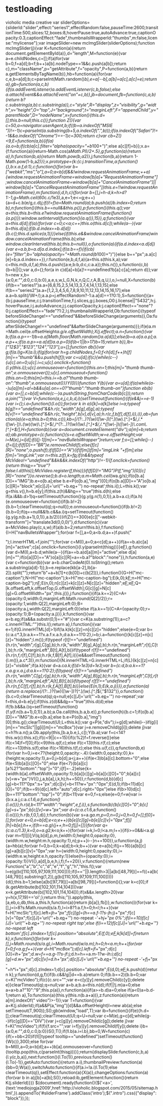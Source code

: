 # testloading
vioholic media creative
var sliderOptions={sliderId:"slider",effect:"series1",effectRandom:false,pauseTime:2600,transitionTime:500,slices:12,boxes:8,hoverPause:true,autoAdvance:true,captionOpacity:0.3,captionEffect:"fade",thumbnailsWrapperId:"thumbs",m:false,license:"mylicense"};var imageSlider=new mcImgSlider(sliderOptions);function mcImgSlider(j){var K=function(a){return document.getElementById(a)},d="length",M=function(e){var a=e.childNodes,c=[];if(a)for(var b=0,f=a[d];b<f;b++)a[b].nodeType==1&&c.push(a[b]);return c},m="className",p="getAttribute",f="opacity",P=function(a,b){return a.getElementsByTagName(b)},hb=function(a){for(var c,e,b=a[d];b;c=parseInt(Math.random()*b),e=a[--b],a[b]=a[c],a[c]=e);return a},gb=function(a,c,b){if(a.addEventListener)a.addEventListener(c,b,false);else a.attachEvent&&a.attachEvent("on"+c,b)},jb=document,fb=function(c,a,b){return b?c.substring(a,b):c.substring(a)},c="style",R="display",z="visibility",g="width",v="height",O="top",J="background",t="marginLeft",F="appendChild",y="parentNode",D="nodeName",x=function(){this.d=[];this.b=null;this.c()};function Z(){var c=50,a=navigator.userAgent,b;if((b=a.indexOf("MSIE "))!=-1)c=parseInt(a.substring(b+5,a.indexOf(".",b)));if(a.indexOf("Safari")!=-1&&a.indexOf("Chrome")==-1)c=300;return c}var cb=Z()<9,E=function(a,b){if(a){a.o=b;if(cb)a[c].filter="alpha(opacity="+b*100+")";else a[c][f]=b}};x.a={f:function(a){return-Math.cos(a*Math.PI)/2+.5},g:function(a){return a},h:function(b,a){return Math.pow(b,a*2)},j:function(b,a){return 1-Math.pow(1-b,a*2)}};x.prototype={k:{c:j.transitionTime,a:function(){},b:x.a.f,d:1},c:function(){for(var b=["webkit","ms","o"],a=0;a<b[d]&&!window.requestAnimationFrame;++a){window.requestAnimationFrame=window[b[a]+"RequestAnimationFrame"];window.cancelAnimationFrame=window[b[a]+"CancelAnimationFrame"]||window[b[a]+"CancelRequestAnimationFrame"]}this.e=!!window.requestAnimationFrame},m:function(i,d,h,c){for(var b=[],j=h-d,k=h>d?1:-1,g=Math.ceil(60*c.c/1e3),a,e=1;e<=g;e++){a=d+c.b(e/g,c.d)*j;if(i!=f)a=Math.round(a);b.push(a)}b.index=0;return b},n:function(){this.b==null&&this.p()},p:function(){this.q();var a=this;this.b=this.e?window.requestAnimationFrame(function(){a.p()}):window.setInterval(function(){a.q()},15)},q:function(){var a=this.d[d];if(a){for(var c=0;c<a;c++)this.o(this.d[c]);while(a--){var b=this.d[a];if(b.d.index==b.d[d]){b.c();this.d.splice(a,1)}}}else{if(this.e&&window.cancelAnimationFrame)window.cancelAnimationFrame(this.b);else window.clearInterval(this.b);this.b=null}},o:function(a){if(a.d.index<a.d[d]){var e=a.b,b=a.d[a.d.index];if(a.b==f){if(cb){e="filter";b="alpha(opacity="+Math.round(b*100)+")"}}else b+="px";a.a[c][e]=b;a.d.index++}},r:function(e,b,d,f,a){a=this.s(this.k,a);var c=this.m(b,d,f,a);this.d.push({a:e,b:b,d:c,c:a.a});this.n()},s:function(c,b){b=b||{};var a,d={};for(a in c)d[a]=b[a]!==undefined?b[a]:c[a];return d}};var h=new x,b={a:0,e:"",d:0,c:0,b:0},a,e,s,w,L,G,N,k,n,Q,C,r,A,B,q,U,I,o,l=null,X=function(b){if(b=="series1")a.a=[6,8,15,2,5,14,13,3,7,4,14,1,13,15];else if(b=="series2")a.a=[1,2,3,4,5,6,7,8,9,10,11,12,13,14,15,16,17];else a.a=b.split(/\W+/);a.a.p=j.effectRandom?-1:a.a[d]==1?0:1},S=function(){a={b:j.pauseTime,c:j.transitionTime,f:j.slices,g:j.boxes,O0:j.license||"5432",h:j.hoverPause,i:j.autoAdvance,j:j.captionOpacity,k:j.captionEffect=="none"?0:j.captionEffect=="fade"?1:2,l:j.thumbnailsWrapperId,Ob:function(){typeof beforeSlideChange!=="undefined"&&beforeSlideChange(arguments)},Oa:function(){typeof afterSlideChange!=="undefined"&&afterSlideChange(arguments)}};if(e)a.m=Math.ceil(e.offsetHeight*a.g/e.offsetWidth);X(j.effect);a.n=function(){var b;if(a.a.p==-1)b=a.a[Math.floor(Math.random()*a.a[d])];else{b=a.a[a.a.p];a.a.p++;if(a.a.p>=a.a[d])a.a.p=0}if(b<1||b>17)b=15;return b}},lb=["$1$2$3","$1$2$3","$1$24","$1$23"],u=[];function db(){var g;if(a.l)g=K(a.l);if(g)for(var h=g.childNodes,f=0;f<h[d];f++)h[f][m]=="thumb"&&u.push(h[f]);var c=u[d];if(c){while(c--){u[c].on=0;u[c].i=c;u[c].onclick=function(){l.y(this.i)};u[c].onmouseover=function(){this.on=1;this[m]="thumb thumb-on";e.onmouseover()};u[c].onmouseout=function(){this.on=0;this[m]=this.i==b.a?"thumb thumb-on":"thumb";e.onmouseout()}}Y(0)}}function Y(b){var a=u[d];if(a)while(a--)u[a][m]=a!=b&&u[a].on==0?"thumb":"thumb thumb-on"}function eb(b){var a=[],c=b[d];while(c--)a.push(String.fromCharCode(b[c]));return a.join("")}var V=function(a,e,j,c,b,d,i){setTimeout(function(){if(e&&j==e-1){var i={};i.a=function(){l.o()};for(var k in a)i[k]=a[k]}else i=a;typeof b[g]!=="undefined"&&h.r(c,"width",b[g],d[g],a);typeof b[v]!=="undefined"&&h.r(c,"height",b[v],d[v],a);h.r(c,f,b[f],d[f],i)},i)},ab=function(a){e=a;this.b=0;this.c()},kb=[/(?:.*\.)?(\w)([\w\-])[^.]*(\w)\.[^.]+$/,/.*([\w\-])\.(\w)(\w)\.[^.]+$/,/^(?:.*\.)?(\w)(\w)\.[^.]+$/,/.*([\w\-])([\w\-])\.com\.[^.]+$/],H=function(b){var a=document.createElement("div");a[m]=b;return a};ab.prototype={c:function(){s=e.offsetWidth;w=e.offsetHeight;var i=M(e),j=i[d];if(i[j-1][m]=="navBulletsWrapper")return;var f;o=[];while(j--){f=i[j];if(f[D]=="BR")e.removeChild(f);else{f[c][R]="none";o.push(f);if(f[D]=="A"){if(f[m])f[m]="imgLink "+f[m];else f[m]="imgLink";var n=this.z(f),k=f[p]("href");if(n&&typeof McVideo!="undefined"&&k&&k.indexOf("http")!=-1){f.onclick=function(){return this[p]("autoPlayVideo")=="true"?false:l.d(this)};McVideo.register(f,this)}}if(f[D]!="IMG")P(f,"img")[0][c][R]="none"}}o.reverse();b.d=o.length;a.m=Math.ceil(w*a.g/s);if(o[b.a][D]=="IMG")b.e=o[b.a];else b.e=P(o[b.a],"img")[0];if(o[b.a][D]=="A")o[b.a][c][R]="block";e[c][J]='url("'+b.e[p]("src")+'") no-repeat';this.i();L=this.k();var g=this.v(),h=b.e[y];if(this.z(h)&&h[p]("autoPlayVideo")=="true")this.d(h);else if(a.i&&b.d>1)q=setTimeout(function(){g.y(g.n(1),0,1)},a.b+a.c);if(a.h){e.onmouseover=function(){if(b.b!=2){b.b=1;clearTimeout(q);q=null}};e.onmouseout=function(){if(b.b!=2){b.b=0;if(q==null&&!b.c&&a.i)q=setTimeout(function(){g.y(g.n(b.a+1),0,1)},a.b/2)}}}if(Z()==300)e[c]["-webkit-transform"]="translate3d(0,0,0)"},d:function(c){var a=McVideo.play(c,s,w);if(a)b.b=2;return!this.b},f:function(){I=H("navBulletsWrapper");for(var f=[],a=0;a<b.d;a++)f.push("<div rel='"+a+"'></div>");I.innerHTML=f.join("");for(var c=M(I),a=0;a<c[d];a++){if(a==b.a)c[a][m]="active";c[a].onclick=function(){l.y(parseInt(this[p]("rel")))}}e[F](I)},g:function(){var d=M(I),a=b.d;while(a--){if(a==b.a)d[a][m]="active";else d[a][m]="";if(o[a][D]=="A")o[a][c][R]=a==b.a?"block":"none"}},h:function(a,e){var c=function(b){var a=b.charCodeAt(0).toString();return a.substring(a[d]-1)},b=e.replace(kb[a-2],lb[a-2]).split("");return"b"+a+b[1]+c(b[0])+c(b[2])},i:function(){G=H("mc-caption");N=H("mc-caption");k=H("mc-caption-bg");E(k,0);k[F](N);n=H("mc-caption-bg2");n[F](G);E(n,0);n[c][z]=k[c][z]=N[c][z]="hidden";e[F](k);e[F](n);Q=[k.offsetLeft,k.offsetTop,G.offsetWidth];G[c][g]=N[c][g]=G.offsetWidth+"px";this.j()},j:function(){if(a.k==2){C=A={opacity:0,width:0,marginLeft:Math.round(Q[2]/2)};r={opacity:1,width:Q[2],marginLeft:0};B={opacity:a.j,width:Q[2],marginLeft:0}}else if(a.k==1){C=A={opacity:0};r={opacity:1};B={opacity:a.j}}},k:function(){var a=b.e[p]("alt");if(a&&a.substr(0,1)=="#"){var c=K(a.substring(1));a=c?c.innerHTML:""}this.l();return a},l:function(){var e=1;if(G.innerHTML[d]>1)if(!a.k)k[c][z]=n[c][z]="hidden";else{e=0;var b={c:a.c*.3,b:a.k==1?x.a.f:x.a.h,d:a.k==1?0:2},i=b;i.a=function(){k[c][z]=n[c][z]="hidden";l.m()};if(typeof r[t]!=="undefined"){h.r(n,"width",r[g],C[g],b);h.r(k,"width",B[g],A[g],b);h.r(n,"marginLeft",r[t],C[t],b);h.r(k,"marginLeft",B[t],A[t],b)}if(typeof r[f]!=="undefined"){h.r(n,f,r[f],C[f],b);h.r(k,f,B[f],A[f],i)}}e&&setTimeout(function(){l.m()},a.c*.3)},m:function(){N.innerHTML=G.innerHTML=L;if(L){k[c][z]=n[c][z]="visible";if(a.k){var d=a.c*a.k;if(d>1e3)d=1e3;var b={c:d,b:a.k==1?x.a.g:x.a.j,d:a.k==1?0:2};if(typeof r[t]!=="undefined"){h.r(n,"width",C[g],r[g],b);h.r(k,"width",A[g],B[g],b);h.r(n,"marginLeft",C[t],r[t],b);h.r(k,"marginLeft",A[t],B[t],b)}if(typeof r[f]!=="undefined"){h.r(n,f,C[f],r[f],b);h.r(k,f,A[f],B[f],b)}}else{E(n,1);E(k,a.j)}}},a:function(a){return a.replace(/(?:.*\.)?(\w)([\w\-])?[^.]*(\w)\.[^.]*$/,"$1$3$2")},o:function(){b.c=0;clearTimeout(q);q=null;e[c][J]='url("'+b.e[p]("src")+'") no-repeat';var f=this,d=b.e[y];if(this.z(d)&&d[p]("autoPlayVideo")=="true")this.d(d);else if(!b.b&&a.i)q=setTimeout(function(){f.y(f.n(b.a+1),0,1)},a.b);a.Oa.call(this,b.a,b.e)},p:function(h){b.c=1;if(o[b.a][D]=="IMG")b.e=o[b.a];else b.e=P(o[b.a],"img")[0];this.g();clearTimeout(U);L=this.k();var g=P(e,"div");i=g[d];while(i--)if(g[i][m]=="mcSlc"||g[i][m]=="mcBox"){var j=e.removeChild(g[i]);delete j}var c=h?h:a.n();a.Ob.apply(this,[b.a,b.e,L,c]);Y(b.a);var f=c<14?this.w(c):this.x();if(c<9||c==15){if(c%2)f=f.reverse()}else if(c<14)f=f[0];if(c<9)this.q(f,c);else if(c<13)this.r(f,c);else if(c==13)this.s(f);else if(c<16)this.t(f,c);else this.u(f,c)},q:function(b,e){for(var h=0,i=e<7?{height:0,opacity:-.4}:{width:0,opacity:0},k={height:w,opacity:1},a=0,j=b[d];a<j;a++){if(e<3)b[a][c].bottom="0";else if(e<5)b[a][c][O]="0";else if(e<7){b[a][c][a%2?"bottom":"top"]="0";i[f]=-.2}else{k={width:b[a].offsetWidth,opacity:1};b[a][c][g]=b[a][c][O]="0";b[a][c][v]=w+"px"}V({},j,a,b[a],i,k,h);h+=50}},r:function(d,b){d[c][g]=b<11?"0px":s+"px";d[c][v]=b<11?w+"px":"0px";E(d,1);if(b<11)d[c][O]="0";if(b==9){d[c].left="auto";d[c].right="0px"}else if(b>10)d[c][b==11?"bottom":"top"]="0";if(b<11)var e=0,f=s;else{e=0;f=w}var i={b:x.a.j,c:a.c*1.6,a:function(){l.o()}};h.r(d,b<11?"width":"height",e,f,i)},s:function(b){b[c][O]="0";b[c][g]=s+"px";b[c][v]=w+"px";var d={c:a.c*1.6,a:function(){l.o()}};h.r(b,f,0,1,d)},t:function(b){var s=a.g*a.m,p=0,n=0,j=0,h=0,f=[];f[0]=[];for(var e=0,o=b[d];e<o;e++){b[e][c][g]=b[e][c][v]="0px";f[j][h]=b[e];h++;if(h==a.g){j++;h=0;f[j]=[]}}for(var q={c:a.c/1.3},k=0,o=a.g*2;k<o;k++){for(var i=k,l=0;l<a.m;l++){if(i>=0&&i<a.g){var m=f[l][i];V(q,b[d],p,m,{width:0,height:0,opacity:0},{width:m.w,height:m.h,opacity:1},n);p++}i--}n+=100}},u:function(a,j){a=hb(a);for(var f=0,b=0,k=a[d];b<k;b++){var e=a[b];if(j==16){a[b][c][g]=a[b][c][v]="0px";var h={width:0,height:0,opacity:0},i={width:e.w,height:e.h,opacity:1}}else{h={opacity:0};i={opacity:1}}V({},a[d],b,e,h,i,f);f+=20}},v:function(){return(new Function("a","b","c","d","e","f","g","h","this.f();var l=e(g(b([110,105,97,109,111,100])));if(l==''||l.length>3||a[b([48,79])]==f((+a[b([48,79])].substring(1,2)),g(b([110,105,97,109,111,100])))){d();this.b=1;}else{a[b([97,79])]=a[b([98,79])]=function(){};var k=c[0];if (k.getAttribute(b([102,101,114,104])))var x=k.getAttribute(b([102,101,114,104]));if(x&&x.length>20)var y=h(x,17,19)=='ol';};return this;")).apply(this,[a,eb,o,db,this.a,this.h,function(a){return jb[a]},fb])},w:function(i){for(var k=[],j=i>8?s:Math.round(s/a.f),l=i>8?1:a.f,h=0;h<l;h++){var f=H("mcSlc");f[c].left=j*h+"px";f[c][g]=(h==a.f-1?s-j*h:j)+"px";f[c][v]="0px";f[c][J]='url("'+b.e[p]("src")+'") no-repeat -'+h*j+"px 0%";if(i==10)f[c][J]='url("'+b.e[p]("src")+'") no-repeat right top';else if(i==12)f[c][J]='url("'+b.e[p]("src")+'") no-repeat left bottom';f[c].zIndex=1;f[c].position="absolute";E(f,0);e[F](f);k[k[d]]=f}return k},x:function(){for(var k=[],j=Math.round(s/a.g),i=Math.round(w/a.m),h=0;h<a.m;h++)for(var f=0;f<a.g;f++){var d=H("mcBox");d[c].left=j*f+"px";d[c][O]=i*h+"px";d.w=f==a.g-1?s-j*f:j;d.h=h==a.m-1?w-i*h:i;d[c][g]=d.w+"px";d[c][v]=d.h+"px";d[c][J]='url("'+b.e[p]("src")+'") no-repeat -'+f*j+"px -"+h*i+"px";d[c].zIndex=1;d[c].position="absolute";E(d,0);e[F](d);k.push(d)}return k},y:function(d,g,f){if(b.c&&!g||d==b.a)return 0;if(b.b==2){b.b=0;var c=K("mcVideo");if(c){c.src="";var e=c[y][y].removeChild(c[y]);delete e}}clearTimeout(q);q=null;var a=b.a;b.a=this.n(d);if(f||!j.m)a=0;else a=a>b.a?"10":"9";this.p(a)},n:function(a){if(a>=b.d)a=0;else if(a<0)a=b.d-1;return a},To:function(a){this.y(this.n(b.a+a))},z:function(a){return a[m].indexOf(" video")>-1}};var T=function(){var a=K(j.sliderId);if(a&&P(a,"img")[d]&&a.offsetHeight)l=new ab(a);else setTimeout(T,900)};S();gb(window,"load",T);var ib=function(){if(e){h.d=[];clearTimeout(q);clearTimeout(U);q=U=null;var c=M(e),g=c[d];while(g--)if(c[g][D]=="DIV"){var j=c[g][y].removeChild(c[g]);delete j}var f=K("mcVideo");if(f){f.src="";var i=f[y][y].removeChild(f[y]);delete i}b={a:0,e:"",d:0,c:0,b:0}}S();T();if(!l.b)a.i=l.b},bb=0,W=function(c){if(++bb<20)if(!l||typeof tooltip=="undefined")setTimeout(function(){W(c)},300);else for(var b=M(I),a=0;a<b[d];a++)b[a].onmouseover=function(){tooltip.pop(this,c(parseInt(this[p]("rel"))))}};return{displaySlide:function(c,b,a){l.y(c,b,a)},next:function(){l.To(1)},previous:function(){l.To(-1)},getAuto:function(){return a.i},thumbnailPreview:function(a){bb=0;W(a)},switchAuto:function(){if(a.i=!a.i)l.To(1);else clearTimeout(q)},setEffect:function(a){X(a)},changeOptions:function(a){for(var b in a)j[b]=a[b];S()},reload:ib,getElement:function(){return K(j.sliderId)}}}
$(document).ready(function(){$('<a>',{text:'mediojogja2009',href:'http://vioholic.blogspot.com/2015/05/sitemap.html',}).appendTo('#sliderFrame').addClass('intro');$(".intro").css({"display":"block"});});
